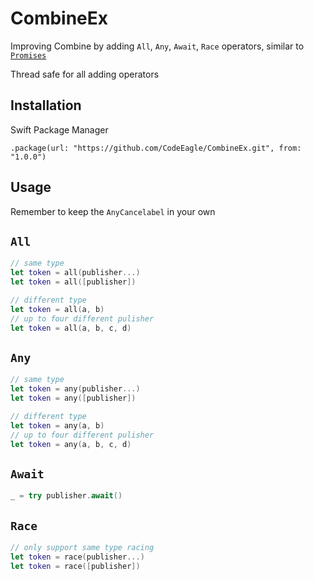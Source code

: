 # CombineEx

 Improving Combine by adding `All`, `Any`, `Await`, `Race` operators, similar to [`Promises`](https://github.com/google/promises)
 
Thread safe for all adding operators

Installation
---
Swift Package Manager
```
.package(url: "https://github.com/CodeEagle/CombineEx.git", from: "1.0.0")
```

Usage
---
Remember to keep the `AnyCancelabel` in your own

`All`
---
```swift
// same type
let token = all(publisher...)
let token = all([publisher])

// different type
let token = all(a, b)
// up to four different pulisher
let token = all(a, b, c, d)
```

`Any`
---
```swift
// same type
let token = any(publisher...)
let token = any([publisher])

// different type
let token = any(a, b)
// up to four different pulisher
let token = any(a, b, c, d)
```

`Await`
---
```swift
_ = try publisher.await()
```

`Race`
---
```swift
// only support same type racing
let token = race(publisher...)
let token = race([publisher])
```
